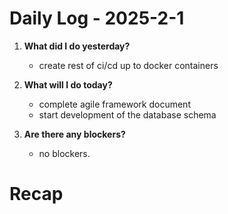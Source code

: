 # Daily Log - 2025-2-1

1. **What did I do yesterday?**

   - create rest of ci/cd up to docker containers

2. **What will I do today?**

   - complete agile framework document
   - start development of the database schema

3. **Are there any blockers?**

   - no blockers.

# Recap